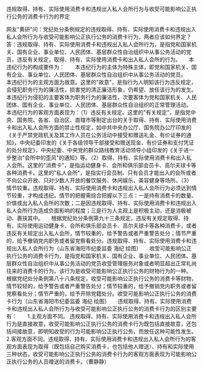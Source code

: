违规取得、持有、实际使用消费卡和违规出入私人会所行为与收受可能影响公正执行公务的消费卡行为的界定

网友"黄研"问：党纪处分条例规定的违规取得、持有、实际使用消费卡和违规出入私人会所行为与收受可能影响公正执行公务的消费卡行为，两者应该如何界定？　　答：违规取得、持有、实际使用消费卡和违规出入私人会所行为，是指党和国家机关、国有企业、事业单位、人民团体、基层群众性自治组织中从事公务活动的党员，违反有关规定，取得、持有、实际使用消费卡和出入私人会所的行为。　　本违纪行为的构成要件为：　　本违纪行为的主体为特殊主体，即党和国家机关、国有企业、事业单位、人民团体、基层群众性自治组织中从事公务活动的党员。　　本违纪行为的主观方面为故意。这里的"故意"，是指行为人明知该行为违反规定，会侵犯职务行为的廉洁性，损害党的清正廉洁形象，仍希望、放任该行为的发生。　　本违纪行为侵犯的主要客体为职务行为的廉洁性，次要客体为党和国家机关、人民团体、国有企业、事业单位、人民团体、基层群众性自治组织的正常管理活动。　　本违纪行为的客观方面表现为：（1）违反有关规定。这里的"有关规定"，是指党中央、国务院、各省、自治区、直辖市等制定出台的关于取得、持有、实际使用消费卡和出入私人会所方面的禁止性规定，如中共中央办公厅、国务院办公厅印发的《关于严禁党政机关及其工作人员在公务活动中接受和赠送礼金、有价证券的通知》，中央纪委印发的《关于各级领导干部接受和赠送现金、有价证券和支付凭证的处分规定》，中央纪委、中央党的群众路线教育活动领导小组印发的《关于进一步整治"会所中的歪风"的通知》等。（2）取得、持有、实际使用消费卡和出入私人会所。这里的"消费卡"，是指运动健身卡、会所和俱乐部会员卡、高尔夫球卡等各种消费卡。这里的"私人会所"，是指实行会员制、只有会员才能出入的会所或者不向公众开放、只对少数人开放的餐饮服务、休闲娱乐、美容健身等场所。（3）情节较重。违规取得、持有、实际使用消费卡和违规出入私人会所行为必须达到情节较重，才构成违纪。情节的把握需综合把握以下三点：一是持有消费卡的数量、价值或出入私人会所的次数；二是因违规取得、持有、实际使用消费卡和违规出入私人会所行为造成负面影响的程度；三是行为人主观上是积极主动，还是消极被动、裹挟其中。　　根据党纪处分条例第九十三条规定，违反有关规定取得、持有、实际使用运动健身卡、会所和俱乐部会员卡、高尔夫球卡等各种消费卡，或者违反有关规定出入私人会所，情节较重的，给予警告或者严重警告处分；情节严重的，给予撤销党内职务或者留党察看处分。违规取得、持有、实际使用消费卡和违规出入私人会所行为（山东省海阳市纪委监委
海纪
绘图）　　收受可能影响公正执行公务的消费卡行为，是指党和国家机关、国有企业、事业单位、人民团体、基层群众性自治组织中从事公务活动的党员收受管理服务对象或者明显超出正常礼尚往来的消费卡的行为。该行为是收受可能影响公正执行公务的财物行为的一种。　　根据党纪处分条例第八十八条规定，收受可能影响公正执行公务的消费卡等财物，情节较轻的，给予警告或者严重警告处分；情节较重的，给予撤销党内职务或者留党察看处分；情节严重的，给予开除党籍处分。收受可能影响公正执行公务的消费卡行为（山东省海阳市纪委监委
海纪
绘图）　　违规取得、持有、实际使用消费卡和违规出入私人会所行为与收受可能影响公正执行公务的消费卡行为的区别主要有：　　1.主观方面不同。
违规取得、持有、实际使用消费卡和违规出入私人会所行为是直接故意，收受可能影响公正执行公务的消费卡行为既包括直接故意，还包括间接故意，即明知收受的行为可能影响公正执行公务，而放任这种可能性发生。　　2.客观方面不同。违规取得、持有、实际使用消费卡和违规出入私人会所行为的客观方面表现为取得（既包括自己购买消费卡，也包括他人赠送）、持有和实际使用三种状态，收受可能影响公正执行公务的消费卡行为的客观方面表现为可能影响公正执行公务的人员赠送的消费卡。（曹静静）
